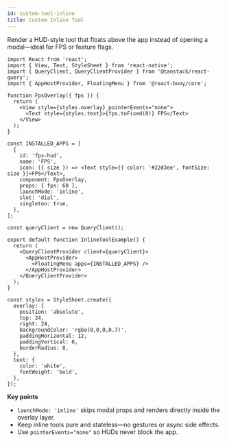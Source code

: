 ```yaml
---
id: custom-tool-inline
title: Custom Inline Tool
---
```


Render a HUD-style tool that floats above the app instead of opening a modal—ideal for FPS or feature flags.

[//]: # 'Example'
```tsx
import React from 'react';
import { View, Text, StyleSheet } from 'react-native';
import { QueryClient, QueryClientProvider } from '@tanstack/react-query';
import { AppHostProvider, FloatingMenu } from '@react-buoy/core';

function FpsOverlay({ fps }) {
  return (
    <View style={styles.overlay} pointerEvents="none">
      <Text style={styles.text}>{fps.toFixed(0)} FPS</Text>
    </View>
  );
}

const INSTALLED_APPS = [
  {
    id: 'fps-hud',
    name: 'FPS',
    icon: ({ size }) => <Text style={{ color: '#22d3ee', fontSize: size }}>FPS</Text>,
    component: FpsOverlay,
    props: { fps: 60 },
    launchMode: 'inline',
    slot: 'dial',
    singleton: true,
  },
];

const queryClient = new QueryClient();

export default function InlineToolExample() {
  return (
    <QueryClientProvider client={queryClient}>
      <AppHostProvider>
        <FloatingMenu apps={INSTALLED_APPS} />
      </AppHostProvider>
    </QueryClientProvider>
  );
}

const styles = StyleSheet.create({
  overlay: {
    position: 'absolute',
    top: 24,
    right: 24,
    backgroundColor: 'rgba(0,0,0,0.7)',
    paddingHorizontal: 12,
    paddingVertical: 6,
    borderRadius: 8,
  },
  text: {
    color: 'white',
    fontWeight: 'bold',
  },
});
```
[//]: # 'Example'

**Key points**
- `launchMode: 'inline'` skips modal props and renders directly inside the overlay layer.
- Keep inline tools pure and stateless—no gestures or async side effects.
- Use `pointerEvents="none"` so HUDs never block the app.
